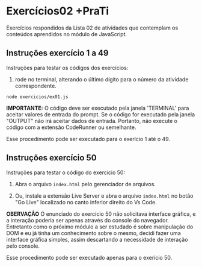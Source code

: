 # Exercícios02 +PraTi
Exercícios respondidos da Lista 02 de atividades que contemplam os conteúdos aprendidos no módulo de JavaScript.

## Instruções exercício 1 a 49
Instruções para testar os códigos dos exercícios:

1. rode no terminal, alterando o último dígito para o número da atividade correspondente.

```
node exercicios/ex01.js
```

**IMPORTANTE:** O código deve ser executado pela janela 'TERMINAL' para aceitar valores de entrada do prompt. Se o código for executado pela janela "OUTPUT" não irá aceitar dados de entrada. Portanto, não execute o código com a extensão CodeRunner ou semelhante.

Esse procedimento pode ser executado para o exerício 1 até o 49.

## Instruções exercício 50
Instruções para testar o código do exercício 50:

1. Abra o arquivo ```index.html``` pelo gerenciador de arquivos.

2. Ou, instale a extensão Live Server e abra o arquivo ```index.html``` no botão "Go Live" localizado no canto inferior direito do Vs Code.

**OBERVAÇÃO** O enunciado do exercício 50 não solicitava interface gráfica, e a interação poderia ser apenas através do console do navegador. Entretanto como o próximo módulo a ser estudado é sobre manipulação do DOM e eu já tinha um conhecimento sobre o mesmo, decidi fazer uma interface gráfica simples, assim descartando a necessidade de interação pelo console.

Esse procedimento pode ser executado apenas para o exerício 50.